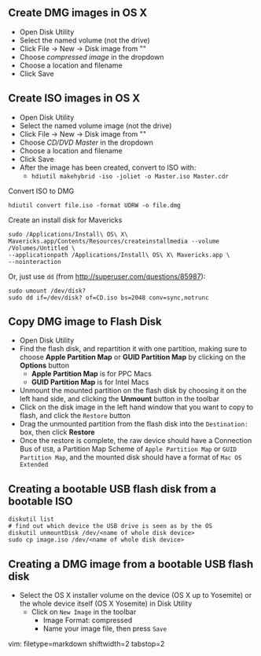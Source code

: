 
## Create DMG images in OS X ##
- Open Disk Utility
- Select the named volume (not the drive)
- Click File -> New -> Disk image from "<named image>"
- Choose _compressed image_ in the dropdown
- Choose a location and filename
- Click Save

## Create ISO images in OS X ##
- Open Disk Utility
- Select the named volume image (not the drive)
- Click File -> New -> Disk image from "<named image>"
- Choose _CD/DVD Master_ in the dropdown
- Choose a location and filename
- Click Save
- After the image has been created, convert to ISO with:
  - `hdiutil makehybrid -iso -joliet -o Master.iso Master.cdr`

Convert ISO to DMG

    hdiutil convert file.iso -format UDRW -o file.dmg

Create an install disk for Mavericks

    sudo /Applications/Install\ OS\ X\ Mavericks.app/Contents/Resources/createinstallmedia --volume /Volumes/Untitled \
    --applicationpath /Applications/Install\ OS\ X\ Mavericks.app \
    --nointeraction

Or, just use `dd` (from http://superuser.com/questions/85987):

    sudo umount /dev/disk?
    sudo dd if=/dev/disk? of=CD.iso bs=2048 conv=sync,notrunc

## Copy DMG image to Flash Disk ##
- Open Disk Utility
- Find the flash disk, and repartition it with one partition, making sure to
  choose **Apple Partition Map** or **GUID Partition Map** by clicking on the
  **Options** button
  - **Apple Partition Map** is for PPC Macs
  - **GUID Partition Map** is for Intel Macs
- Unmount the mounted partition on the flash disk by choosing it on the left
  hand side, and clicking the **Unmount** button in the toolbar
- Click on the disk image in the left hand window that you want to copy to
  flash, and click the `Restore` button
- Drag the unmounted partition from the flash disk into the `Destination:`
  box, then click **Restore**
- Once the restore is complete, the raw device should have a Connection Bus of
  `USB`, a Partition Map Scheme of `Apple Partition Map` or `GUID Partition
  Map`, and the mounted disk should have a format of `Mac OS Extended`

## Creating a bootable USB flash disk from a bootable ISO ##

    diskutil list
    # find out which device the USB drive is seen as by the OS
    diskutil unmountDisk /dev/<name of whole disk device>
    sudo cp image.iso /dev/<name of whole disk device>

## Creating a DMG image from a bootable USB flash disk ##
- Select the OS X installer volume on the device (OS X up to Yosemite) or the
  whole device itself (OS X Yosemite) in Disk Utility
  - Click on `New Image` in the toolbar
    - Image Format: compressed
    - Name your image file, then press `Save`


vim: filetype=markdown shiftwidth=2 tabstop=2
